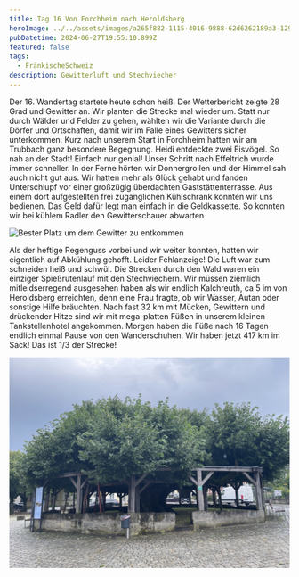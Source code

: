 ```yaml
---
title: Tag 16 Von Forchheim nach Heroldsberg
heroImage: ../../assets/images/a265f882-1115-4016-9888-62d6262189a3-12971-0000037da16d2413.jpeg
pubDatetime: 2024-06-27T19:55:10.899Z
featured: false
tags:
  - FränkischeSchweiz
description: Gewitterluft und Stechviecher
---
```

Der 16. Wandertag startete heute schon heiß. Der Wetterbericht zeigte 28 Grad und Gewitter an. Wir planten die Strecke mal wieder um. Statt nur durch Wälder und Felder zu gehen, wählten wir die Variante durch die Dörfer und Ortschaften, damit wir im Falle eines Gewitters sicher unterkommen. Kurz nach unserem Start in Forchheim hatten wir am Trubbach ganz besondere Begegnung. Heidi entdeckte zwei Eisvögel. So nah an der Stadt! Einfach nur genial!                                     Unser  Schritt nach Effeltrich wurde immer schneller. In der Ferne hörten wir Donnergrollen und der Himmel sah auch nicht gut aus. Wir hatten mehr als Glück gehabt und fanden Unterschlupf vor einer großzügig überdachten Gaststättenterrasse. Aus einem dort aufgestellten frei zugänglichen Kühlschrank konnten wir uns bedienen. Das Geld dafür legt man einfach in die Geldkassette. So konnten wir bei kühlem Radler den Gewitterschauer abwarten

![](../../assets/images/img_3427.jpeg "Bester Platz um dem Gewitter zu entkommen ")

Als der heftige Regenguss vorbei und wir weiter konnten, hatten wir eigentlich auf Abkühlung gehofft. Leider Fehlanzeige! Die Luft war zum schneiden heiß und schwül. Die  Strecken durch den Wald waren ein einziger Spießrutenlauf mit den Stechviechern. Wir müssen ziemlich mitleidserregend ausgesehen haben als wir endlich Kalchreuth, ca 5 im von Heroldsberg erreichten, denn eine Frau  fragte, ob wir Wasser, Autan oder sonstige Hilfe bräuchten. Nach fast 32 km mit Mücken, Gewittern und drückender Hitze sind wir mit mega-platten Füßen in unserem kleinen Tankstellenhotel angekommen. Morgen haben die Füße nach 16 Tagen endlich einmal Pause von den Wanderschuhen.                                                  Wir haben jetzt 417 km im Sack! Das ist 1/3 der Strecke! 

![](../../assets/images/7bc9c521-d20f-425f-805b-a391b35d79ff-12971-00000318e207db92.jpeg "Tanzlinde")